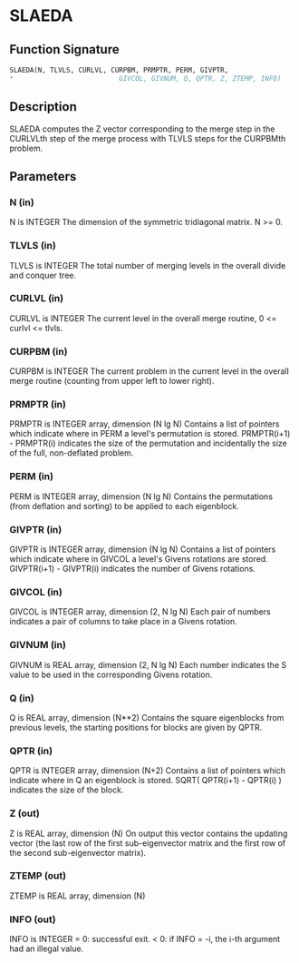# SLAEDA

## Function Signature

```fortran
SLAEDA(N, TLVLS, CURLVL, CURPBM, PRMPTR, PERM, GIVPTR,
*                          GIVCOL, GIVNUM, Q, QPTR, Z, ZTEMP, INFO)
```

## Description


 SLAEDA computes the Z vector corresponding to the merge step in the
 CURLVLth step of the merge process with TLVLS steps for the CURPBMth
 problem.

## Parameters

### N (in)

N is INTEGER The dimension of the symmetric tridiagonal matrix. N >= 0.

### TLVLS (in)

TLVLS is INTEGER The total number of merging levels in the overall divide and conquer tree.

### CURLVL (in)

CURLVL is INTEGER The current level in the overall merge routine, 0 <= curlvl <= tlvls.

### CURPBM (in)

CURPBM is INTEGER The current problem in the current level in the overall merge routine (counting from upper left to lower right).

### PRMPTR (in)

PRMPTR is INTEGER array, dimension (N lg N) Contains a list of pointers which indicate where in PERM a level's permutation is stored. PRMPTR(i+1) - PRMPTR(i) indicates the size of the permutation and incidentally the size of the full, non-deflated problem.

### PERM (in)

PERM is INTEGER array, dimension (N lg N) Contains the permutations (from deflation and sorting) to be applied to each eigenblock.

### GIVPTR (in)

GIVPTR is INTEGER array, dimension (N lg N) Contains a list of pointers which indicate where in GIVCOL a level's Givens rotations are stored. GIVPTR(i+1) - GIVPTR(i) indicates the number of Givens rotations.

### GIVCOL (in)

GIVCOL is INTEGER array, dimension (2, N lg N) Each pair of numbers indicates a pair of columns to take place in a Givens rotation.

### GIVNUM (in)

GIVNUM is REAL array, dimension (2, N lg N) Each number indicates the S value to be used in the corresponding Givens rotation.

### Q (in)

Q is REAL array, dimension (N**2) Contains the square eigenblocks from previous levels, the starting positions for blocks are given by QPTR.

### QPTR (in)

QPTR is INTEGER array, dimension (N+2) Contains a list of pointers which indicate where in Q an eigenblock is stored. SQRT( QPTR(i+1) - QPTR(i) ) indicates the size of the block.

### Z (out)

Z is REAL array, dimension (N) On output this vector contains the updating vector (the last row of the first sub-eigenvector matrix and the first row of the second sub-eigenvector matrix).

### ZTEMP (out)

ZTEMP is REAL array, dimension (N)

### INFO (out)

INFO is INTEGER = 0: successful exit. < 0: if INFO = -i, the i-th argument had an illegal value.

